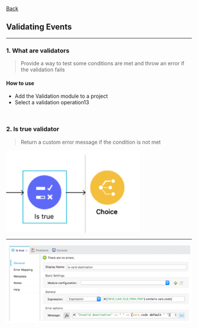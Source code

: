 [Back](README.md)

## Validating Events

<hr>


### 1. What are validators
> Provide a way to test some conditions are met and throw an error if the validation fails

#### How to use
- Add the Validation module to a project 
- Select a validation operation13

&nbsp;

### 2. Is true validator

> Return a custom error message if the condition is not met

![is true validator](https://github.com/Elliot518/mcp-oss-repo/blob/main/mulesoft/training/is_true_validator1.png?raw=true)
<hr>

![is true validator config](https://github.com/Elliot518/mcp-oss-repo/blob/main/mulesoft/training/is_true_validator2.png?raw=true)

